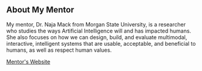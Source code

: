 ## About My Mentor

My mentor, Dr. Naja Mack from Morgan State University, is a researcher who studies the ways Artificial Intelligence will and has impacted humans. She also focuses on how we can design, build, and evaluate multimodal, interactive, intelligent systems that are usable, acceptable, and beneficial to humans, as well as respect human values.

[Mentor's Website](https://www.morgan.edu/computer-science/faculty-and-staff/naja-mack)



